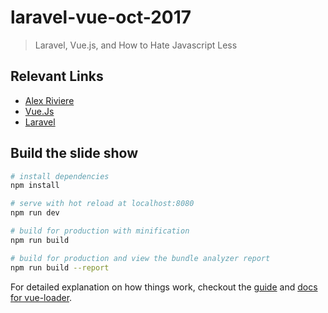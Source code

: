 # laravel-vue-oct-2017

> Laravel, Vue.js, and How to Hate Javascript Less

## Relevant Links

* [Alex Riviere](https://alex.party)
* [Vue.Js](https://vuejs.org)
* [Laravel](https://laravel.com)




## Build the slide show

``` bash
# install dependencies
npm install

# serve with hot reload at localhost:8080
npm run dev

# build for production with minification
npm run build

# build for production and view the bundle analyzer report
npm run build --report
```

For detailed explanation on how things work, checkout the [guide](http://vuejs-templates.github.io/webpack/) and [docs for vue-loader](http://vuejs.github.io/vue-loader).

